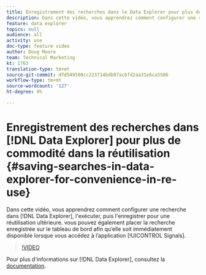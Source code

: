 ```yaml
---
title: Enregistrement des recherches dans le Data Explorer pour plus de commodité lors de la réutilisation
description: Dans cette vidéo, vous apprendrez comment configurer une recherche dans le Data Explorer, l'exécuter, puis l'enregistrer pour une réutilisation ultérieure. vous pouvez également placer la recherche enregistrée sur le tableau de bord afin qu’elle soit immédiatement disponible lorsque vous accédez à l’application Signals.
feature: data explorer
topics: null
audience: all
activity: use
doc-type: feature video
author: Doug Moore
team: Technical Marketing
kt: 1763
translation-type: tm+mt
source-git-commit: dfd549508cc223714bdb07ac6fd2aa31e6ca5586
workflow-type: tm+mt
source-wordcount: '127'
ht-degree: 0%

---
```



# Enregistrement des recherches dans [!DNL Data Explorer] pour plus de commodité dans la réutilisation {#saving-searches-in-data-explorer-for-convenience-in-re-use}

Dans cette vidéo, vous apprendrez comment configurer une recherche dans [!DNL Data Explorer], l&#39;exécuter, puis l&#39;enregistrer pour une réutilisation ultérieure. vous pouvez également placer la recherche enregistrée sur le tableau de bord afin qu’elle soit immédiatement disponible lorsque vous accédez à l’application [!UICONTROL Signals].

>[!VIDEO](https://video.tv.adobe.com/v/25147/?quality=12)

Pour plus d&#39;informations sur [!DNL Data Explorer], consultez la [documentation](https://experiencecloud.adobe.com/resources/help/en_US/aam/data-explorer.html).